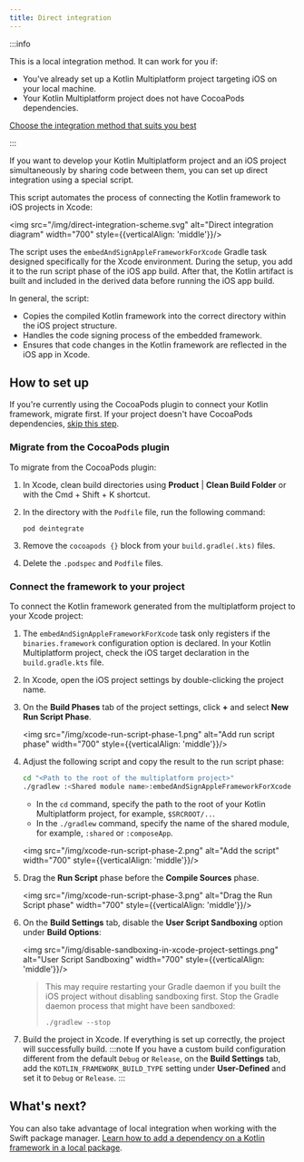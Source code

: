 ```yaml
---
title: Direct integration
---
```



:::info

   This is a local integration method. It can work for you if:<br/>

   * You've already set up a Kotlin Multiplatform project targeting iOS on your local machine.
   * Your Kotlin Multiplatform project does not have CocoaPods dependencies.<br/>

   [Choose the integration method that suits you best](./multiplatform-ios-integration-overview.md)

:::

If you want to develop your Kotlin Multiplatform project and an iOS project simultaneously by sharing code between them,
you can set up direct integration using a special script.

This script automates the process of connecting the Kotlin framework to iOS projects in Xcode:

<img src="/img/direct-integration-scheme.svg" alt="Direct integration diagram" width="700" style={{verticalAlign: 'middle'}}/>

The script uses the `embedAndSignAppleFrameworkForXcode` Gradle task designed specifically for the Xcode environment.
During the setup, you add it to the run script phase of the iOS app build. After that, the Kotlin artifact
is built and included in the derived data before running the iOS app build.

In general, the script:

* Copies the compiled Kotlin framework into the correct directory within the iOS project structure.
* Handles the code signing process of the embedded framework.
* Ensures that code changes in the Kotlin framework are reflected in the iOS app in Xcode.

## How to set up

If you're currently using the CocoaPods plugin to connect your Kotlin framework, migrate first.
If your project doesn't have CocoaPods dependencies, [skip this step](#connect-the-framework-to-your-project).

### Migrate from the CocoaPods plugin

To migrate from the CocoaPods plugin:

1. In Xcode, clean build directories using **Product** | **Clean Build Folder** or with the
   <shortcut>Cmd + Shift + K</shortcut> shortcut.
2. In the directory with the `Podfile` file, run the following command:

    ```none
   pod deintegrate
   ```

3. Remove the `cocoapods {}` block from your `build.gradle(.kts)` files.
4. Delete the `.podspec` and `Podfile` files.

### Connect the framework to your project

To connect the Kotlin framework generated from the multiplatform project to your Xcode project:

1. The `embedAndSignAppleFrameworkForXcode` task only registers if the `binaries.framework` configuration option is
   declared. In your Kotlin Multiplatform project, check the iOS target declaration in the `build.gradle.kts` file.
2. In Xcode, open the iOS project settings by double-clicking the project name.
3. On the **Build Phases** tab of the project settings, click **+** and select **New Run Script Phase**.

   <img src="/img/xcode-run-script-phase-1.png" alt="Add run script phase" width="700" style={{verticalAlign: 'middle'}}/>

4. Adjust the following script and copy the result to the run script phase:

   ```bash
   cd "<Path to the root of the multiplatform project>"
   ./gradlew :<Shared module name>:embedAndSignAppleFrameworkForXcode 
   ```

   * In the `cd` command, specify the path to the root of your Kotlin Multiplatform project, for example, `$SRCROOT/..`.
   * In the `./gradlew` command, specify the name of the shared module, for example, `:shared` or `:composeApp`.

   <img src="/img/xcode-run-script-phase-2.png" alt="Add the script" width="700" style={{verticalAlign: 'middle'}}/>

5. Drag the **Run Script** phase before the **Compile Sources** phase.

   <img src="/img/xcode-run-script-phase-3.png" alt="Drag the Run Script phase" width="700" style={{verticalAlign: 'middle'}}/>

6. On the **Build Settings** tab, disable the **User Script Sandboxing** option under **Build Options**:

   <img src="/img/disable-sandboxing-in-xcode-project-settings.png" alt="User Script Sandboxing" width="700" style={{verticalAlign: 'middle'}}/>

   > This may require restarting your Gradle daemon if you built the iOS project without disabling sandboxing first.
   > Stop the Gradle daemon process that might have been sandboxed:
   > ```shell
   > ./gradlew --stop
   > ```
   >
   > 

7. Build the project in Xcode. If everything is set up correctly, the project will successfully build.
:::note
If you have a custom build configuration different from the default `Debug` or `Release`, on the **Build Settings**
tab, add the `KOTLIN_FRAMEWORK_BUILD_TYPE` setting under **User-Defined** and set it to `Debug` or `Release`.
:::

## What's next?

You can also take advantage of local integration when working with the Swift package manager. [Learn how to add a
dependency on a Kotlin framework in a local package](./multiplatform-spm-local-integration.md).